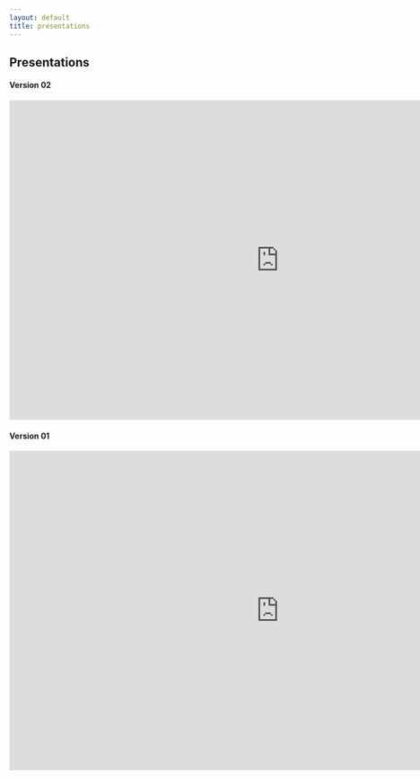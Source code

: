 ```yaml
---
layout: default
title: presentations
---
```


## Presentations

#### Version 02
<iframe src="https://docs.google.com/presentation/d/e/2PACX-1vSrgf-XeYDzBRZh7MAOSkCfZupWgNLxg_I4w-iJySFbQyMNXS6Gr25jbAVsUAg3qepVPqvtSkXjVwyV/embed?start=false&loop=false&delayms=10000" frameborder="0" width="960" height="569" allowfullscreen="true" mozallowfullscreen="true" webkitallowfullscreen="true"></iframe>


#### Version 01
<iframe src="https://docs.google.com/presentation/d/e/2PACX-1vQRpAsk7nV04J_1RszN71iZY3VcvLhtwpm_kz553PCGqRV3RL1LkNTqI7t5bDt7RrhVIY4kziEq0E3f/embed?start=false&loop=false&delayms=10000" frameborder="0" width="960" height="569" allowfullscreen="true" mozallowfullscreen="true" webkitallowfullscreen="true"></iframe>
